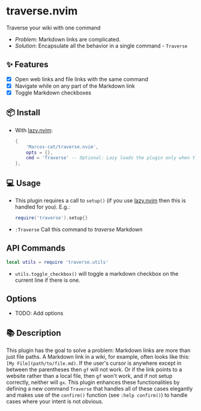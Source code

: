 # traverse.nvim

Traverse your wiki with one command

- *Problem*: Markdown links are complicated.
- *Solution*: Encapsulate all the behavior in a single command - `Traverse`

## ✨ Features

- [x] Open web links and file links with the same command
- [x] Navigate while on any part of the Markdown link
- [x] Toggle Markdown checkboxes

## 📦 Install

- With [lazy.nvim][lazy]:
  ```lua
  {
      'Marcos-cat/traverse.nvim', 
      opts = {},
      cmd = 'Traverse' -- Optional: Lazy loads the plugin only when the command is used
  },
  ```

## 💻 Usage

- This plugin requires a call to `setup()` (if you use [lazy.nvim][lazy] then
  this is handled for you). E.g.:

  ```lua
  require('traverse').setup{}
  ```

- `:Traverse` Call this command to *traverse* Markdown

## API Commands

```lua
local utils = require 'traverse.utils'
```

- `utils.toggle_checkbox()` will toggle a markdown checkbox on the current line
  if there is one.

## Options

- TODO: Add options

## 📚 Description

This plugin has the goal to solve a problem: Markdown links are more than just
file paths. A Markdown link in a wiki, for example, often looks like this:
`[My File](path/to/file.md)`. If the user's cursor is anywhere except in between
the parentheses then `gf` will not work. Or if the link points to a website
rather than a local file, then `gf` won't work, and if not setup correctly,
neither will `gx`. This plugin enhances these functionalities by defining a new
command `Traverse` that handles all of these cases elegantly and makes use of
the `confirm()` function (see `:help confirm()`) to handle cases where your
intent is not obvious.

[lazy]: https://github.com/folke/lazy.nvim
